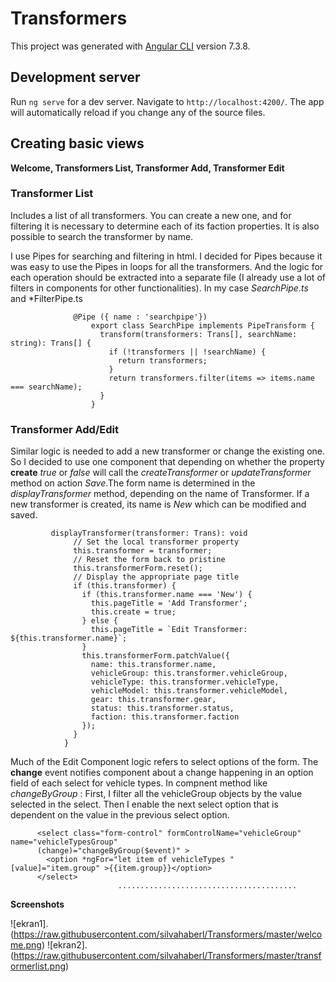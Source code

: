 # Transformers

This project was generated with [Angular CLI](https://github.com/angular/angular-cli) version 7.3.8.

## Development server

Run `ng serve` for a dev server. Navigate to `http://localhost:4200/`. The app will automatically reload if you change any of the source files.


## Creating basic views 

**Welcome, Transformers List, Transformer Add, Transformer Edit**

### Transformer List

Includes a list of all transformers. You can create a new one, and for filtering it is necessary to determine each of its faction properties.
It is also possible to search the transformer by name.

I use Pipes for searching and filtering in html. I decided for Pipes because it was easy to use the Pipes in loops for all the transformers. And the logic for each operation should be extracted into a separate file (I already use a lot of filters in components for other functionalities). In my case *SearchPipe.ts* and *FilterPipe.ts

  
  
                  @Pipe ({ name : 'searchpipe'})
                      export class SearchPipe implements PipeTransform {
                        transform(transformers: Trans[], searchName: string): Trans[] {
                          if (!transformers || !searchName) {
                            return transformers;
                          }
                          return transformers.filter(items => items.name === searchName);
                        }
                      }


### Transformer Add/Edit

Similar logic is needed to add a new transformer or change the existing one. So I decided to use one component that depending on whether the property **create** *true* or *false* will call the *createTransformer* or *updateTransformer* method on action *Save*.The form name is determined in the *displayTransformer* method, depending on the name of Transformer. If a new transformer is created, its name is *New* which can be modified and saved.
             
             
             displayTransformer(transformer: Trans): void 
                  // Set the local transformer property
                  this.transformer = transformer;
                  // Reset the form back to pristine
                  this.transformerForm.reset();
                  // Display the appropriate page title
                  if (this.transformer) {
                    if (this.transformer.name === 'New') {
                      this.pageTitle = 'Add Transformer';
                      this.create = true;
                    } else {
                      this.pageTitle = `Edit Transformer: ${this.transformer.name}`;
                    }
                    this.transformerForm.patchValue({
                      name: this.transformer.name,
                      vehicleGroup: this.transformer.vehicleGroup,
                      vehicleType: this.transformer.vehicleType,
                      vehicleModel: this.transformer.vehicleModel,
                      gear: this.transformer.gear,
                      status: this.transformer.status,
                      faction: this.transformer.faction
                    });
                  }
                }
                
Much of the Edit Component logic refers to select options of the form.
The **change** event notifies component about a change happening in an option field of each select for vehicle types. In compnent method like *changeByGroup* : First, I filter all the vehicleGroup objects by the value selected in the select. Then I enable the next select option that is dependent on the value in the previous select option.

          <select class="form-control" formControlName="vehicleGroup" name="vehicleTypesGroup"    
          (change)="changeByGroup($event)" >
            <option *ngFor="let item of vehicleTypes " [value]="item.group" >{{item.group}}</option>
          </select>
                            ........................................
                            


**Screenshots**

![ekran1].(https://raw.githubusercontent.com/silvahaberl/Transformers/master/welcome.png)
![ekran2].(https://raw.githubusercontent.com/silvahaberl/Transformers/master/transformerlist.png)
